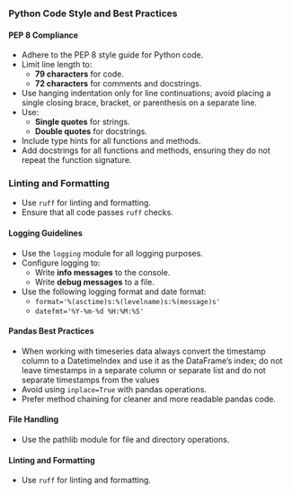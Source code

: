 ### Python Code Style and Best Practices

#### PEP 8 Compliance
- Adhere to the PEP 8 style guide for Python code.
- Limit line length to:
  - **79 characters** for code.
  - **72 characters** for comments and docstrings.
- Use hanging indentation only for line continuations; avoid placing a single closing brace, bracket, or parenthesis on a separate line.
- Use:
  - **Single quotes** for strings.
  - **Double quotes** for docstrings.
- Include type hints for all functions and methods.
- Add docstrings for all functions and methods, ensuring they do not repeat the function signature.

### Linting and Formatting
- Use `ruff` for linting and formatting.
- Ensure that all code passes `ruff` checks.

#### Logging Guidelines
- Use the `logging` module for all logging purposes.
- Configure logging to:
  - Write **info messages** to the console.
  - Write **debug messages** to a file.
- Use the following logging format and date format:
  - `format='%(asctime)s:%(levelname)s:%(message)s'`
  - `datefmt='%Y-%m-%d %H:%M:%S'`

#### Pandas Best Practices
- When working with timeseries data always convert the timestamp
  column to a DatetimeIndex and use it as the DataFrame’s index;
  do not leave timestamps in a separate column or separate list
  and do not separate timestamps from the values
- Avoid using `inplace=True` with pandas operations.
- Prefer method chaining for cleaner and more readable pandas code.

#### File Handling
- Use the pathlib module for file and directory operations.

#### Linting and Formatting
- Use `ruff` for linting and formatting.